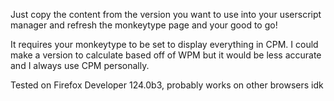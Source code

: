 Just copy the content from the version you want to use into your userscript manager and refresh the monkeytype page and your good to go!

It requires your monkeytype to be set to display everything in CPM. I could make a version to calculate based off of WPM but it would be less accurate and I always use CPM personally. 

Tested on Firefox Developer 124.0b3, probably works on other browsers idk
